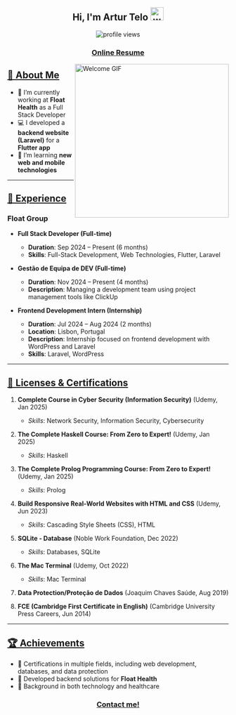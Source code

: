<div align="center">
  <h2 align="center">
    Hi, I'm Artur Telo
    <img src="https://raw.githubusercontent.com/MartinHeinz/MartinHeinz/master/wave.gif" width="30px" alt="wave">
  </h2>
  <img src="https://komarev.com/ghpvc/?username=ArturTelo&color=blue&style=for-the-badge" alt="profile views">
  <h3><a href="https://arturtelo.github.io/assets/cv.html">Online Resume</a></h3>
</div>

<img src="https://user-images.githubusercontent.com/74038190/212748842-9fcbad5b-6173-4175-8a61-521f3dbb7514.gif" alt="Welcome GIF" align="right" width="350"/>

## [🚀 About Me](https://arturtelo.github.io)

- 🔭 I’m currently working at **Float Health** as a Full Stack Developer  
- 💻 I developed a **backend website (Laravel)** for a **Flutter app**  
- 🌱 I’m learning **new web and mobile technologies**  

---

## [🌟 Experience](https://arturtelo.github.io)

### **Float Group**

- **Full Stack Developer (Full-time)**  
  - **Duration**: Sep 2024 – Present (6 months)  
  - **Skills**: Full-Stack Development, Web Technologies, Flutter, Laravel

- **Gestão de Equipa de DEV (Full-time)**  
  - **Duration**: Nov 2024 – Present (4 months)  
  - **Description**: Managing a development team using project management tools like ClickUp

- **Frontend Development Intern (Internship)**  
  - **Duration**: Jul 2024 – Aug 2024 (2 months)  
  - **Location**: Lisbon, Portugal  
  - **Description**: Internship focused on frontend development with WordPress and Laravel  
  - **Skills**: Laravel, WordPress
    
---

## [📜 Licenses & Certifications](https://arturtelo.github.io)

1. **Complete Course in Cyber Security (Information Security)** (Udemy, Jan 2025)  
   - _Skills_: Network Security, Information Security, Cybersecurity  

2. **The Complete Haskell Course: From Zero to Expert!** (Udemy, Jan 2025)  
   - _Skills_: Haskell  

3. **The Complete Prolog Programming Course: From Zero to Expert!** (Udemy, Jan 2025)  
   - _Skills_: Prolog  

4. **Build Responsive Real-World Websites with HTML and CSS** (Udemy, Jun 2023)  
   - _Skills_: Cascading Style Sheets (CSS), HTML  

5. **SQLite - Database** (Noble Work Foundation, Dec 2022)  
   - _Skills_: Databases, SQLite  

6. **The Mac Terminal** (Udemy, Oct 2022)  
   - _Skills_: Mac Terminal  

7. **Data Protection/Proteção de Dados** (Joaquim Chaves Saúde, Aug 2019)  

8. **FCE (Cambridge First Certificate in English)** (Cambridge University Press Careers, Jun 2014)

---

## [🏆 Achievements](https://arturtelo.github.io)

- 🥇 Certifications in multiple fields, including web development, databases, and data protection  
- 🚀 Developed backend solutions for **Float Health**  
- 🌟 Background in both technology and healthcare

<h3 align = "center" ><a href="mailto:up2021044878@up.pt">Contact me!</a></h3>
